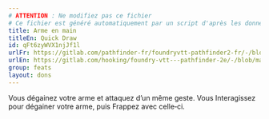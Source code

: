 ```yaml
---
# ATTENTION : Ne modifiez pas ce fichier
# Ce fichier est généré automatiquement par un script d'après les données du module Foundry VTT officiel et de sa traduction
title: Arme en main
titleEn: Quick Draw
id: qFt6zyWVX1njJf1l
urlFr: https://gitlab.com/pathfinder-fr/foundryvtt-pathfinder2-fr/-/blob/master/data/feats/qFt6zyWVX1njJf1l.htm
urlEn: https://gitlab.com/hooking/foundry-vtt---pathfinder-2e/-/blob/master/packs/data/feats.db/quick-draw.json
group: feats
layout: dons
---
```

Vous dégainez votre arme et attaquez d’un même geste. Vous Interagissez pour dégainer votre arme, puis Frappez avec celle‑ci.


